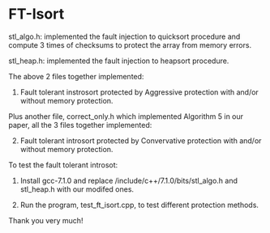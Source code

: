 # FT-Isort

stl_algo.h: implemented the fault injection to quicksort procedure and compute 3 times of checksums to protect the array from memory errors.

stl_heap.h: implemented the fault injection to heapsort procedure.

The above 2 files together implemented:

1. Fault tolerant instrosort protected by Aggressive protection with and/or without memory protection.

Plus another file, correct_only.h which implemented Algorithm 5 in our paper, all the 3 files together implemented: 

2. Fault tolerant introsort protected by Convervative protection with and/or without memory protection.

To test the fault tolerant introsot:

1. Install gcc-7.1.0 and replace /include/c++/7.1.0/bits/stl_algo.h and stl_heap.h with our modifed ones.

2. Run the program, test_ft_isort.cpp, to test different protection methods.

Thank you very much!
